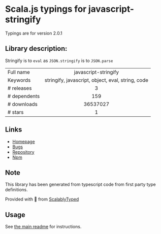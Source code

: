 
# Scala.js typings for javascript-stringify

Typings are for version 2.0.1

## Library description:
Stringify is to `eval` as `JSON.stringify` is to `JSON.parse`

|                    |                 |
| ------------------ | :-------------: |
| Full name          | javascript-stringify |
| Keywords           | stringify, javascript, object, eval, string, code |
| # releases         | 3 |
| # dependents       | 159 |
| # downloads        | 36537027 |
| # stars            | 1 |

## Links
- [Homepage](https://github.com/blakeembrey/javascript-stringify)
- [Bugs](https://github.com/blakeembrey/javascript-stringify/issues)
- [Repository](https://github.com/blakeembrey/javascript-stringify)
- [Npm](https://www.npmjs.com/package/javascript-stringify)
    


## Note
This library has been generated from typescript code from first party type definitions.

Provided with :purple_heart: from [ScalablyTyped](https://github.com/oyvindberg/ScalablyTyped)

## Usage
See [the main readme](../../readme.md) for instructions.


